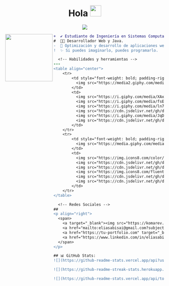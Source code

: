 <!-- Bienvenida -->
<h1 align="center">Hola <img src="https://media.giphy.com/media/hvRJCLFzcasrR4ia7z/giphy.gif" width="35"></h1>

<!-- Texto de escritura -->
<p align="center">
  <img src="https://readme-typing-svg.herokuapp.com?font=ROBOT&duration=2500&size=20&color=39FF14&background=000000&center=true&vCenter=true&width=490&lines=%3E+Soy+Estudiante+de+Ingeniería+en+Sistemas.;%3E+Desarrollador+Web+y+Java.;%3E+Apasionado+por+la+tecnología+y+el+código.">
</p>

<!-- Foto de perfil -->
<img align="left" height="150" src="https://i.giphy.com/media/v1.Y2lkPTc5MGI3NjExNjV4N2FrZnM1dmxoMTF3ZGdodzY5aXRjODhhc24yaW90Y3hhZ2I4OSZlcD12MV9pbnRlcm5hbF9naWZfYnlfaWQmY3Q9Zw/QDjpIL6oNCVZ4qzGs7/giphy.webp"/>

<!-- Descripción -->
```diff
+  ✔️ Estudiante de Ingeniería en Sistemas Computacionales.
#  👨‍💻 Desarrollador Web y Java.
-  🚀 Optimización y desarrollo de aplicaciones web.
!  ✨ Si puedes imaginarlo, puedes programarlo. 

  <!-- Habilidades y herramientas -->
---
<table align="center">
    <tr>
        <td style="font-weight: bold; padding-right: 10px; vertical-align: center; border: none;">
          <img src="https://media2.giphy.com/media/QssGEmpkyEOhBCb7e1/giphy.gif" width="30" alt="Habilidades gif">
        </td>
        <td>
          <img src="https://i.giphy.com/media/XAxylRMCdpbEWUAvr8/200.webp" width="52" alt="HTML5 logo" />
          <img src="https://i.giphy.com/media/fsEaZldNC8A1PJ3mwp/200.webp" width="52" alt="CSS3 logo" />
          <img src="https://i.giphy.com/media/ln7z2eWriiQAllfVcn/200w.webp" width="50" alt="JavaScript logo" />
          <img src="https://cdn.jsdelivr.net/gh/devicons/devicon/icons/java/java-original.svg" width="50" alt="Java logo" />
          <img src="https://i.giphy.com/media/JqDcpPX8vWahUny0pE/200.webp" width="72" alt="PHP logo" />
          <img src="https://cdn.jsdelivr.net/gh/devicons/devicon/icons/mysql/mysql-original.svg" width="50" alt="MySQL logo" />
        </td>
    </tr>
    <tr>
        <td style="font-weight: bold; padding-right: 10px; vertical-align: center; border: none;">
          <img src="https://media.giphy.com/media/TEnXkcsHrP4YedChhA/giphy.gif" width="30" alt="Herramientas gif">
        </td>
        <td>
          <img src="https://img.icons8.com/color/48/000000/visual-studio-code-2019.png" width="50" alt="Visual Studio logo" />
          <img src="https://cdn.jsdelivr.net/gh/devicons/devicon/icons/intellij/intellij-original.svg" width="52" alt="IntelliJ logo" />
          <img src="https://cdn.jsdelivr.net/gh/devicons/devicon/icons/git/git-original.svg" width="50" alt="Git logo" />
          <img src="https://img.icons8.com/fluent/48/000000/github.png" width="55" alt="Github logo" />
          <img src="https://cdn.jsdelivr.net/gh/devicons/devicon/icons/apache/apache-original.svg" width="52" alt="Apache2 logo" />
          <img src="https://cdn.jsdelivr.net/gh/devicons/devicon/icons/mariadb/mariadb-original.svg" width="52" alt="MariaDB logo" />
        </td>
    </tr>
</table>

  <!-- Redes Sociales -->
##
<p align="right">
  <span>
    <a target="_blank"><img src="https://komarev.com/ghpvc/?username=eliasabisai&style=for-the-badge" alt="Profile views" height="25" /></a>
    <a href="mailto:eliasabisai@gmail.com?subject=Hola%20Elias"><img src="https://img.shields.io/badge/gmail-%23D14836.svg?&style=for-the-badge&logo=gmail&logoColor=white" alt="Gmail" height="25" /></a>
    <a href="https://tu-portfolio.com" target="_blank"><img src="https://img.shields.io/badge/portfolio-%2324292e.svg?&style=for-the-badge&logo=pfsense&logoColor=white&logoSize=30" alt="Portafolio" height="25" /></a>
    <a href="https://www.linkedin.com/in/eliasabisai"><img src="https://img.shields.io/badge/linkedin-%230077B5.svg?&style=for-the-badge&logo=linkedin&logoColor=white" alt="LinkedIn" height="25" /></a>
  </span>
</p>

## 📊 GitHub Stats:
![](https://github-readme-stats.vercel.app/api?username=Elias8291&show_icons=true&theme=tokyonight&locale=es)

![](https://github-readme-streak-stats.herokuapp.com/?user=Elias8291&theme=dark&hide_border=false&locale=es)

![](https://github-readme-stats.vercel.app/api/top-langs/?username=Elias8291&theme=dark&hide_border=false&include_all_commits=true&count_private=true&layout=compact&locale=es)

